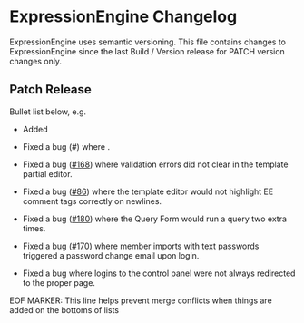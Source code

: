 # ExpressionEngine Changelog

ExpressionEngine uses semantic versioning. This file contains changes to ExpressionEngine since the last Build / Version release for PATCH version changes only.

## Patch Release

Bullet list below, e.g.
   - Added <new feature>
   - Fixed a bug (#<linked issue number>) where <bug behavior>.

- Fixed a bug ([\#168](https://github.com/ExpressionEngine/ExpressionEngine/issues/168)) where validation errors did not clear in the template partial editor.

- Fixed a bug  ([\#86](https://github.com/ExpressionEngine/ExpressionEngine/issues/86)) where the template editor would not highlight EE comment tags correctly on newlines.

- Fixed a bug ([\#180](https://github.com/ExpressionEngine/ExpressionEngine/issues/180)) where the Query Form would run a query two extra times.

- Fixed a bug  ([\#170](https://github.com/ExpressionEngine/ExpressionEngine/issues/170)) where member imports with text passwords triggered a password change email upon login.

- Fixed a bug where logins to the control panel were not always redirected to the proper page.


EOF MARKER: This line helps prevent merge conflicts when things are
added on the bottoms of lists
